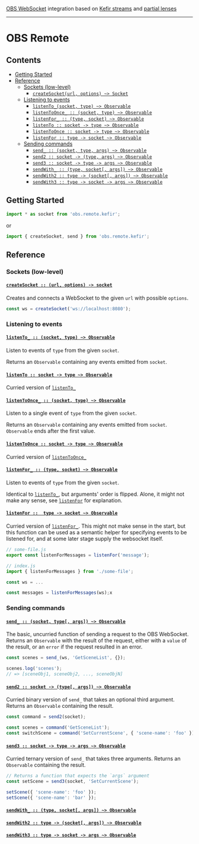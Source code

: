 
[OBS WebSocket](https://github.com/Palakis/obs-websocket) integration based on [Kefir streams](https://github.com/kefirjs/kefir) and [partial lenses](https://github.com/calmm-js/partial.lenses)

---

# OBS Remote

## Contents

 * [Getting Started](#getting-started)
 * [Reference](#reference)
   * [Sockets (low-level)](#sockets)
     * [`createSocket(url, options) ~> Socket`](#createsocket)
   * [Listening to events](#listening-to-events)
     * [`listenTo_(socket, type) ~> Observable`](#listen-to_)
     * [`listenToOnce_ :: (socket, type) ~> Observable`](#listen-to-once_)
     * [`listenFor_ :: (type, socket) ~> Observable`](#listen-for_)
     * [`listenTo :: socket -> type ~> Observable`](#listen-to)
     * [`listenToOnce :: socket -> type ~> Observable`](#listen-to-once)
     * [`listenFor :: type -> socket ~> Observable`](#listen-for)
   * [Sending commands](#sending-commands)
     * [`send_ :: (socket, type, args) ~> Observable`](#send_)
     * [`send2 :: socket -> (type, args) ~> Observable`](#send2)
     * [`send3 :: socket -> type -> args ~> Observable`](#send3)
     * [`sendWith_ :: (type, socket[, args]) ~> Observable`](#sendWith_)
     * [`sendWith2 :: type -> (socket[, args]) ~> Observable`](#sendWith2)
     * [`sendWith3 :: type -> socket -> args ~> Observable`](#sendWith3)

## Getting Started

```js
import * as socket from 'obs.remote.kefir';
```

or

```js
import { createSocket, send } from 'obs.remote.kefir';
```

## Reference

### Sockets (low-level)

#### <a id="createSocket"></a> [`createSocket :: (url, options) -> socket`](#createSocket")

Creates and connects a WebSocket to the given `url` with possible `options`.

```js
const ws = createSocket('ws://localhost:8080');
```

### Listening to events

#### <a id="listenTo_"></a> [`listenTo_ :: (socket, type) ~> Observable`](#listenTo_)

Listen to events of `type` from the given `socket`.

Returns an `Observable` containing any events emitted from `socket`.

#### <a id="listenTo"></a> [`listenTo :: socket -> type ~> Observable`](#listenTo)

Curried version of [`listenTo_`](#listenTo_)

#### <a id="listenToOnce_"></a> [`listenToOnce_ :: (socket, type) ~> Observable`](#listenToOnce_)

Listen to a single event of `type` from the given `socket`.

Returns an `Observable` containing any events emitted from `socket`. `Observable` ends after the first value.

#### <a id="listenToOnce"></a> [`listenToOnce :: socket -> type ~> Observable`](#listenToOnce)

Curried version of [`listenToOnce_`](#listenToOnce_)

#### <a id="listenFor_"></a> [`listenFor_ :: (type, socket) ~> Observable`](#listenFor_)

Listen to events of `type` from the given `socket`.

Identical to [`listenTo_`](#listenTo_), but arguments' order is flipped. Alone, it might not make any sense, see [`listenFor`](#listenFor) for explanation.

#### <a id="listenFor"></a> [`listenFor ::  type -> socket ~> Observable`](#listenFor)

Curried version of [`listenFor_`](#listenFor_). This might not make sense in the start, but this function can be used as a semantic helper for specifying events to be listened for, and at some later stage supply the websocket itself.

```js
// some-file.js
export const listenForMessages = listenFor('message');

// index.js
import { listenForMessages } from './some-file';

const ws = ...

const messages = listenForMessages(ws);x
```

### Sending commands

#### <a id="send_"></a> [`send_ :: (socket, type[, args]) ~> Observable`](#send_)

The basic, uncurried function of sending a request to the OBS WebSocket. Returns an `Observable` with the result of the request, either with a `value` of the result, or an `error` if the request resulted in an error.

```js
const scenes = send_(ws, 'GetSceneList', {});

scenes.log('scenes');
// => [sceneObj1, sceneObj2, ..., sceneObjN]
```

#### <a id="send2"></a> [`send2 :: socket -> (type[, args]) ~> Observable`](#send2)

Curried binary version of `send_` that takes an optional third argument. Returns an `Observable` containing the result.

```js
const command = send2(socket);

const scenes = command('GetSceneList');
const switchScene = command('SetCurrentScene', { 'scene-name': 'foo' });
```

#### <a id="send3"></a> [`send3 :: socket -> type -> args ~> Observable`](#send3)

Curried ternary version of `send_` that takes three arguments. Returns an `Observable` containing the result.

```js
// Returns a function that expects the `args` argument
const setScene = send3(socket, 'SetCurrentScene');

setScene({ 'scene-name': 'foo' });
setScene({ 'scene-name': 'bar' });
```

#### <a id="sendWith_"></a> [`sendWith_ :: (type, socket[, args]) ~> Observable`](#sendWith_)

#### <a id="sendWith2"></a> [`sendWith2 :: type -> (socket[, args]) ~> Observable`](#sendWith2)

#### <a id="sendWith3"></a> [`sendWith3 :: type -> socket -> args ~> Observable`](#sendWith3)
